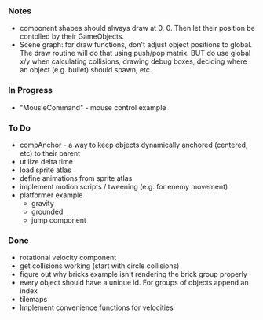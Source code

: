 ### Notes

- component shapes should always draw at 0, 0. Then let their position be contolled by their GameObjects.
- Scene graph: for draw functions, don't adjust object positions to global. The draw routine will do that using push/pop matrix. BUT do use global x/y when calculating collisions, drawing debug boxes, deciding where an object (e.g. bullet) should spawn, etc.

### In Progress

- "MousleCommand" - mouse control example

### To Do

- compAnchor - a way to keep objects dynamically anchored (centered, etc) to their parent
- utilize delta time
- load sprite atlas
- define animations from sprite atlas
- implement motion scripts / tweening (e.g. for enemy movement)
- platformer example
  - gravity
  - grounded
  - jump component

### Done

- rotational velocity component
- get collisions working (start with circle collisions)
- figure out why bricks example isn't rendering the brick group properly
- every object should have a unique id. For groups of objects append an index
- tilemaps
- Implement convenience functions for velocities
